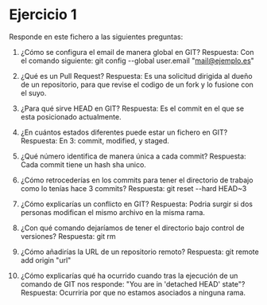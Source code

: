 
Ejercicio 1
===========
Responde en este fichero a las siguientes preguntas: 

1. ¿Cómo se configura el email de manera global en GIT?
Respuesta: 
Con el comando siguiente: git config --global user.email "mail@ejemplo.es"

2. ¿Qué es un Pull Request?
Respuesta: 
Es una solicitud dirigida al dueño de un repositorio, para que revise el codigo de un fork y lo fusione con el suyo.

3. ¿Para qué sirve HEAD en GIT?
Respuesta: 
Es el commit en el que se esta posicionado actualmente.

4. ¿En cuántos estados diferentes puede estar un fichero en GIT?
Respuesta: 
En 3: commit, modified, y staged.

5. ¿Qué número identifica de manera única a cada commit?
Respuesta: 
Cada commit tiene un hash sha unico.

6. ¿Cómo retrocederías en los commits para tener el directorio de trabajo como lo tenías hace 3 commits?
Respuesta: 
git reset --hard HEAD~3

7. ¿Cómo explicarías un conflicto en GIT?
Respuesta: 
Podria surgir si dos personas modifican el mismo archivo en la misma rama.

8. ¿Con qué comando dejaríamos de tener el directorio bajo control de versiones?
Respuesta: 
git rm

9. ¿Cómo añadirías la URL de un repositorio remoto?
Respuesta:
git remote add origin "url"

10. ¿Cómo explicarías qué ha ocurrido cuando tras la ejecución de un comando de GIT nos responde: "You are in 'detached HEAD' state"?
Respuesta:
Ocurriria por que no estamos asociados a ninguna rama.
